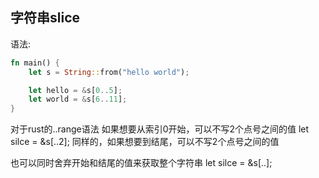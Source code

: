 ## 字符串slice
语法:
```rust
fn main() {
    let s = String::from("hello world");

    let hello = &s[0..5];
    let world = &s[6..11];
}
```

对于rust的..range语法 如果想要从索引0开始，可以不写2个点号之间的值
let silce = &s[..2];
同样的，如果想要到结尾，可以不写2个点号之间的值

也可以同时舍弃开始和结尾的值来获取整个字符串
let silce = &s[..];

